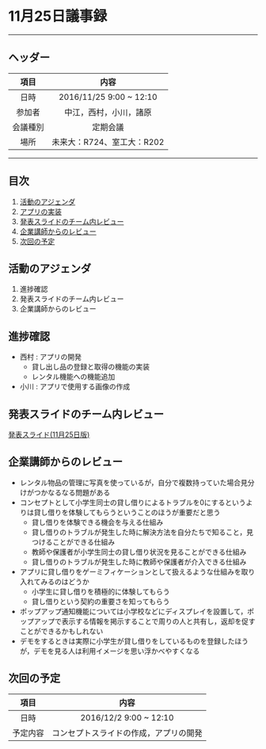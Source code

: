 # 11月25日議事録

---

## ヘッダー

|項目|内容|
|:--:|:--:|
| 日時 | 2016/11/25  9:00 ~ 12:10|
| 参加者 | 中江，西村，小川，諸原 |
| 会議種別 | 定期会議 |
| 場所 | 未来大：R724、室工大：R202 |

---

## 目次

1. [活動のアジェンダ](#anchar1)
2. [アプリの実装](#anchar2)
3. [発表スライドのチーム内レビュー](#anchar3)
4. [企業講師からのレビュー](#anchar4)
5. [次回の予定](#anchar5)

## <div id="anchar1"/>活動のアジェンダ

1. 進捗確認
2. 発表スライドのチーム内レビュー
3. 企業講師からのレビュー

## <div id="anchar2"/>進捗確認

- 西村 : アプリの開発
	- 貸し出し品の登録と取得の機能の実装
	- レンタル機能への機能追加
- 小川 : アプリで使用する画像の作成

## <div id="anchar3" />発表スライドのチーム内レビュー

[発表スライド(11月25日版)](https://enpit2016fun.slack.com/files/nakae/F370V39M3/pbl_d_20161125.pdf)

## <div id="anchar4"/>企業講師からのレビュー

- レンタル物品の管理に写真を使っているが，自分で複数持っていた場合見分けがつかなるなる問題がある
- コンセプトとして小学生同士の貸し借りによるトラブルを0にするというよりは貸し借りを体験してもらうということのほうが重要だと思う
	- 貸し借りを体験できる機会を与える仕組み
	- 貸し借りのトラブルが発生した時に解決方法を自分たちで知ること，見つけることができる仕組み
	- 教師や保護者が小学生同士の貸し借り状況を見ることができる仕組み
	- 貸し借りのトラブルが発生した時に教師や保護者が介入できる仕組み
- アプリに貸し借りをゲーミフィケーションとして扱えるような仕組みを取り入れてみるのはどうか
	- 小学生に貸し借りを積極的に体験してもらう
	- 貸し借りという契約の重要さを知ってもらう
- ポップアップ通知機能については小学校などにディスプレイを設置して，ポップアップで表示する情報を掲示することで周りの人と共有し，返却を促すことができるかもしれない
- デモをするときは実際に小学生が貸し借りをしているものを登録したほうが，デモを見る人は利用イメージを思い浮かべやすくなる

## <div id="anchar5"/>次回の予定

|項目|内容|
|:--:|:--:|
| 日時 | 2016/12/2  9:00 ~ 12:10|
| 予定内容 | コンセプトスライドの作成，アプリの開発 |

